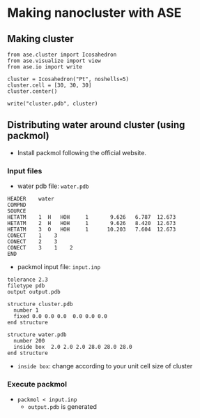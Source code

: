 # Making nanocluster with ASE

## Making cluster
```python{cmd}
from ase.cluster import Icosahedron
from ase.visualize import view
from ase.io import write

cluster = Icosahedron("Pt", noshells=5)
cluster.cell = [30, 30, 30]
cluster.center()

write("cluster.pdb", cluster)
```

## Distributing water around cluster (using packmol)
* Install packmol following the official website.

### Input files
* water pdb file: `water.pdb`
```
HEADER    water
COMPND
SOURCE
HETATM    1  H   HOH     1       9.626   6.787  12.673
HETATM    2  H   HOH     1       9.626   8.420  12.673
HETATM    3  O   HOH     1      10.203   7.604  12.673
CONECT    1    3
CONECT    2    3
CONECT    3    1    2
END
```

* packmol input file: `input.inp`
```
tolerance 2.3
filetype pdb
output output.pdb

structure cluster.pdb
  number 1
  fixed 0.0 0.0 0.0  0.0 0.0 0.0
end structure

structure water.pdb
  number 200
  inside box  2.0 2.0 2.0 28.0 28.0 28.0
end structure
```
* `inside box`: change according to your unit cell size of cluster

### Execute packmol
* `packmol < input.inp`
  + `output.pdb` is generated
